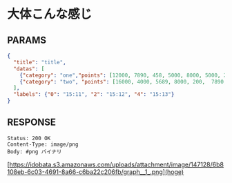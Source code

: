# 大体こんな感じ

## PARAMS
```json
{
  "title": "title",
  "datas": [
    {"category": "one","points": [12000, 7890, 458, 5000, 8000, 5000, 2888, 8000, 12000,4600, 20000, 15000]},
    {"category": "two", "points": [16000, 4000, 5689, 8000, 200,  7890, 458, 5000, 8000, 5000, 2888]}
  ],
  "labels": {"0": "15:11", "2": "15:12", "4": "15:13"}
}
```

## RESPONSE

```
Status: 200 OK
Content-Type: image/png
Body: #png バイナリ
```
[https://idobata.s3.amazonaws.com/uploads/attachment/image/147128/6b8108eb-6c03-4691-8a66-c6ba22c206fb/graph__1_.png](hoge)
